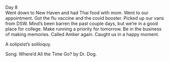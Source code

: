 Day 8  
Went down to New Haven and had Thai food with mom. Went to our appointment. Got the flu vaccine and the covid booster. Picked up our vans from DSW. Mind’s been barren the past couple days, but we’re in a good place for college. Make running a priority for tomorrow. Be in the business of making memories. Called Amber again. Caught us in a happy moment. 

A solipsist’s soliloquy. 

Song: Where’d All the Time Go? by Dr. Dog.
